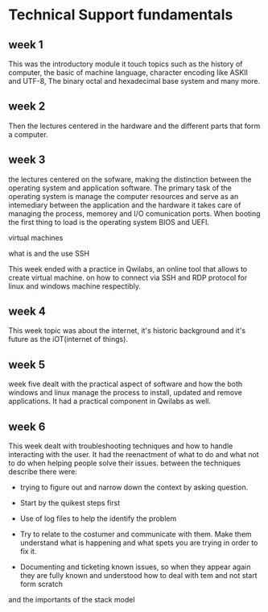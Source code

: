 # Technical Support fundamentals
## week 1
This was the introductory module it touch topics such as the history of computer, the basic of machine language, character encoding like ASKII and UTF-8, The binary octal and hexadecimal base system and many more.

## week 2
Then the lectures centered in the hardware and the different parts that form a computer.

## week 3
the lectures centered on the sofware, making the distinction between the operating system and application software. The primary task of the operating system is manage the computer resources and serve as an intemediary between the application and the hardware it takes care of managing the process, memorey and I/O comunication ports. When booting the first thing to load is the operating system BIOS and UEFI.  

virtual machines

what is and  the use SSH

This week ended with a practice in Qwilabs, an online tool that allows to create virtual machine. on how to connect via SSH and RDP protocol for linux and windows machine respectibly.

## week 4

This week topic was about the internet, it's historic background and it's future as the iOT(internet of things). 

## week 5
week five dealt with the practical aspect of software and how the both windows and linux manage the process to install, updated and remove applications. It had a practical component in  Qwilabs as well.

## week 6

This week dealt with troubleshooting techniques and how to handle interacting with the user. It had the reenactment of what to do and what not to do when helping people solve their issues. between the techniques describe there were:

* trying to figure out and narrow down the context by asking question. 

* Start by the quikest steps first

* Use of log files to help the identify the problem 

* Try to relate to the costumer and communicate with them. Make them understand what is happening and what spets you are trying in order to fix it.

* Documenting and ticketing known issues, so when they appear again they are fully known and understood how to deal with tem and not start form scratch  



and the importants of the stack model 